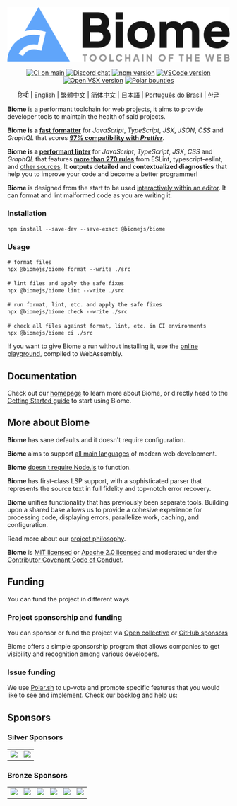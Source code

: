 <p align="center">
    <picture>
        <source media="(prefers-color-scheme: dark)" srcset="https://raw.githubusercontent.com/biomejs/resources/main/svg/slogan-dark-transparent.svg">
        <source media="(prefers-color-scheme: light)" srcset="https://raw.githubusercontent.com/biomejs/resources/main/svg/slogan-light-transparent.svg">
        <img alt="Shows the banner of Biome, with its logo and the phrase 'Biome - Toolchain of the web'." src="https://raw.githubusercontent.com/biomejs/resources/main/svg/slogan-light-transparent.svg" width="700">
    </picture>
</p>

<div align="center">

[![CI on main][ci-badge]][ci-url] [![Discord chat][discord-badge]][discord-url]
[![npm version][npm-badge]][npm-url]
[![VSCode version][vscode-badge]][vscode-url]
[![Open VSX version][open-vsx-badge]][open-vsx-url]
[![Polar bounties][polar-badge]][polar-url]

[ci-badge]:
	https://github.com/biomejs/biome/actions/workflows/main.yml/badge.svg
[ci-url]: https://github.com/biomejs/biome/actions/workflows/main.yml
[discord-badge]:
	https://badgen.net/discord/online-members/BypW39g6Yc?icon=discord&label=discord&color=60a5fa
[discord-url]: https://biomejs.dev/chat
[npm-badge]:
	https://badgen.net/npm/v/@biomejs/biome?icon=npm&color=60a5fa&label=%40biomejs%2Fbiome
[npm-url]: https://www.npmjs.com/package/@biomejs/biome/v/latest
[vscode-badge]:
	https://badgen.net/vs-marketplace/v/biomejs.biome?label=vscode&icon=visualstudio&color=60a5fa
[vscode-url]: https://marketplace.visualstudio.com/items?itemName=biomejs.biome
[open-vsx-badge]:
	https://badgen.net/open-vsx/version/biomejs/biome?label=open-vsx&color=60a5fa
[open-vsx-url]: https://open-vsx.org/extension/biomejs/biome
[polar-badge]: https://polar.sh/embed/seeks-funding-shield.svg?org=biomejs
[polar-url]: https://polar.sh/biomejs

</div>

<!-- Insert new entries lexicographically by language code.
     For example given below is the same order as these files appear on page:
     https://github.com/biomejs/biome/tree/main/packages/%40biomejs/biome -->
<div align="center">

[हिन्दी](https://github.com/biomejs/biome/blob/main/packages/%40biomejs/biome/README.hi.md)
| English |
[繁體中文](https://github.com/biomejs/biome/blob/main/packages/%40biomejs/biome/README.zh-TW.md)
|
[简体中文](https://github.com/biomejs/biome/blob/main/packages/%40biomejs/biome/README.zh-CN.md)
|
[日本語](https://github.com/biomejs/biome/blob/main/packages/%40biomejs/biome/README.ja.md)
|
[Português do Brasil](https://github.com/biomejs/biome/blob/main/packages/%40biomejs/biome/README.pt-BR.md)
|
[한글](https://github.com/biomejs/biome/blob/main/packages/%40biomejs/biome/README.kr.md)

</div>

**Biome** is a performant toolchain for web projects, it aims to provide
developer tools to maintain the health of said projects.

**Biome is a [fast formatter](./benchmark#formatting)** for _JavaScript_,
_TypeScript_, _JSX_, _JSON_, _CSS_ and _GraphQL_ that scores
**[97% compatibility with _Prettier_](https://console.algora.io/challenges/prettier)**.

**Biome is a
[performant linter](https://github.com/biomejs/biome/tree/main/benchmark#linting)**
for _JavaScript_, _TypeScript_, _JSX_, _CSS_ and _GraphQL_ that features
**[more than 270 rules](https://biomejs.dev/linter/rules/)** from ESLint,
typescript-eslint, and
[other sources](https://github.com/biomejs/biome/discussions/3). It **outputs
detailed and contextualized diagnostics** that help you to improve your code and
become a better programmer!

**Biome** is designed from the start to be used
[interactively within an editor](https://biomejs.dev/guides/integrate-in-editor/).
It can format and lint malformed code as you are writing it.

### Installation

```shell
npm install --save-dev --save-exact @biomejs/biome
```

### Usage

```shell
# format files
npx @biomejs/biome format --write ./src

# lint files and apply the safe fixes
npx @biomejs/biome lint --write ./src

# run format, lint, etc. and apply the safe fixes
npx @biomejs/biome check --write ./src

# check all files against format, lint, etc. in CI environments
npx @biomejs/biome ci ./src
```

If you want to give Biome a run without installing it, use the
[online playground](https://biomejs.dev/playground/), compiled to WebAssembly.

## Documentation

Check out our [homepage][biomejs] to learn more about Biome, or directly head to
the [Getting Started guide][getting-started] to start using Biome.

## More about Biome

**Biome** has sane defaults and it doesn't require configuration.

**Biome** aims to support [all main languages][language-support] of modern web
development.

**Biome**
[doesn't require Node.js](https://biomejs.dev/guides/manual-installation/) to
function.

**Biome** has first-class LSP support, with a sophisticated parser that
represents the source text in full fidelity and top-notch error recovery.

**Biome** unifies functionality that has previously been separate tools.
Building upon a shared base allows us to provide a cohesive experience for
processing code, displaying errors, parallelize work, caching, and
configuration.

Read more about our [project philosophy][biome-philosophy].

**Biome** is
[MIT licensed](https://github.com/biomejs/biome/tree/main/LICENSE-MIT) or
[Apache 2.0 licensed](https://github.com/biomejs/biome/tree/main/LICENSE-APACHE)
and moderated under the
[Contributor Covenant Code of Conduct](https://github.com/biomejs/biome/tree/main/CODE_OF_CONDUCT.md).

## Funding

You can fund the project in different ways

### Project sponsorship and funding

You can sponsor or fund the project via
[Open collective](https://opencollective.com/biome) or
[GitHub sponsors](https://github.com/sponsors/biomejs)

Biome offers a simple sponsorship program that allows companies to get
visibility and recognition among various developers.

### Issue funding

We use [Polar.sh](https://polar.sh/biomejs) to up-vote and promote specific
features that you would like to see and implement. Check our backlog and help
us:

## Sponsors

### Silver Sponsors

<table>
  <tbody>
    <tr>
      <td align="center" valign="middle">
        <a href="https://l2beat.com/" target="_blank"><img src="https://images.opencollective.com/l2beat/c2b2a27/logo/256.png" height="100"></a>
      </td>
      <td align="center" valign="middle">
        <a href="https://www.phoenixlabs.dev/" target="_blank"><img src="https://images.opencollective.com/phoenix-labs/2824ed4/logo/100.png?height=100" height="100"></a>
      </td>
    </tr>
  </tbody>
</table>

### Bronze Sponsors

<table>
  <tbody>
    <tr>
      <td align="center" valign="middle">
        <a href="https://www.kanamekey.com" target="_blank"><img src="https://images.opencollective.com/kaname/d15fd98/logo/256.png?height=80" width="80"></a>
      </td>
      <td align="center" valign="middle">
        <a href="https://nanabit.dev/" target="_blank"><img src="https://images.opencollective.com/nanabit/d15fd98/logo/256.png?height=80" width="80"></a>
      </td>
      <td align="center" valign="middle">
        <a href="https://vital.io/" target="_blank"><img src="https://avatars.githubusercontent.com/u/25357309?s=200" width="80"></a>
      </td>
      <td align="center" valign="middle">
        <a href="https://coderabbit.ai/" target="_blank"><img src="https://avatars.githubusercontent.com/u/132028505?s=200&v=4" width="80"></a>
      </td>
      <td align="center" valign="middle">
        <a href="https://forge42.dev/" target="_blank"><img src="https://avatars.githubusercontent.com/u/161314831?s=200&v=4" width="80"></a>
      </td>
      <td align="center" valign="middle">
        <a href="https://transloadit.com/" target="_blank"><img src="https://avatars.githubusercontent.com/u/125754?s=200&v=4" width="80"></a>
      </td>
    </tr>
  </tbody>
</table>

[biomejs]: https://biomejs.dev/
[biome-philosophy]: https://biomejs.dev/internals/philosophy/
[language-support]: https://biomejs.dev/internals/language-support/
[getting-started]: https://biomejs.dev/guides/getting-started/

